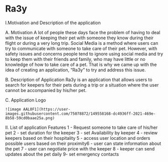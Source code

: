 # Ra3y
I.Motivation and Description of the application

  A. Motivation
    A lot of people these days face the problem of having to deal with the
    issue of keeping their pet with someone they know during their flight or
    during a very long trip. Social Media is a method where users can try to
    communicate with someone to take care of their pet. However, with safety
    issues and concerns people tend to ignore using social media and try to keep
    them with their friends and family, who may have little or no knowledge of
    how to take care of a pet. That is why we came up with the idea of creating
    an application, “Ra3y” to try and address this issue.

  B. Description of Application
    Ra3y is an application that allows users to search for keepers for their
    pets during a trip or a situation where the user cannot be accompanied by
    his/her pet.


  C. Application Logo
  
  
    ![image AAL0F1](https://user-images.githubusercontent.com/75078872/149558168-dc4936ff-2021-469e-8b58-59cd0baae25a.png)

    

II. List of application Features
    1 - Request someone to take care of his/her pet
    2 - set duration for the keeper
    3 - set Availability by keeper
    4 - review keepers based on their hospitality
    5 - access user location and orders possible users based on their
    proximity6 - user can state information about the pet
    7 - user can negotiate price with the keeper
    8 - keeper can send updates about the pet daily
    9- set emergency contacts
